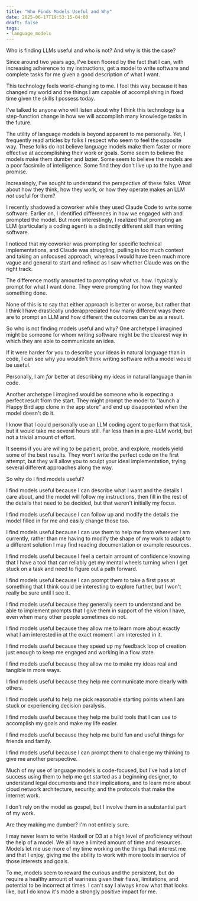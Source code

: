 ```yaml
---
title: "Who Finds Models Useful and Why"
date: 2025-06-17T19:53:15-04:00
draft: false
tags:
- language_models
---
```


Who is finding LLMs useful and who is not?
And why is this the case?

Since around two years ago, I've been floored by the fact that I can, with increasing adherence to my instructions, get a model to write software and complete tasks for me given a good description of what I want.

This technology feels world-changing to me.
I feel this way because it has changed my world and the things I am capable of accomplishing in fixed time given the skills I possess today.

I've talked to anyone who will listen about why I think this technology is a step-function change in how we will accomplish many knowledge tasks in the future.

The utility of language models is beyond apparent to me personally.
Yet, I frequently read articles by folks I respect who seem to feel the opposite way.
These folks do not believe language models make them faster or more effective at accomplishing their work or goals.
Some seem to believe the models make them dumber and lazier.
Some seem to believe the models are a poor facsimile of intelligence.
Some find they don't live up to the hype and promise.

Increasingly, I've sought to understand the perspective of these folks.
What about how they think, how they work, or how they operate makes an LLM _not_ useful for them?

I recently shadowed a coworker while they used Claude Code to write some software.
Earlier on, I identified differences in how we engaged with and prompted the model.
But more interestingly, I realized that prompting an LLM (particularly a coding agent) is a distinctly different skill than writing software.

I noticed that my coworker was prompting for specific technical implementations, and Claude was struggling, pulling in too much context and taking an unfocused approach, whereas I would have been much more vague and general to start and refined as I saw whether Claude was on the right track.

The difference mostly amounted to prompting what vs. how.
I typically prompt for what I want done.
They were prompting for how they wanted something done.

None of this is to say that either approach is better or worse, but rather that I think I have drastically underappreciated how many different ways there are to prompt an LLM and how different the outcomes can be as a result.

So who is not finding models useful and why?
One archetype I imagined might be someone for whom writing software might be the clearest way in which they are able to communicate an idea.

If it were harder for you to describe your ideas in natural language than in code, I can see why you wouldn't think writing software with a model would be useful.

Personally, I am _far_ better at describing my ideas in natural language than in code.

Another archetype I imagined would be someone who is expecting a perfect result from the start.
They might prompt the model to "launch a Flappy Bird app clone in the app store" and end up disappointed when the model doesn't do it.

I know that I could personally use an LLM coding agent to perform that task, but it would take me several hours still.
Far less than in a pre-LLM world, but not a trivial amount of effort.

It seems if you are willing to be patient, probe, and explore, models yield some of the best results.
They won't write the perfect code on the first attempt, but they will allow you to sculpt your ideal implementation, trying several different approaches along the way.

So why do I find models useful?

I find models useful because I can describe what I want and the details I care about, and the model will follow my instructions, then fill in the rest of the details that need to be decided, but that weren't initially my focus.

I find models useful because I can follow up and modify the details the model filled in for me and easily change those too.

I find models useful because I can use them to help me from wherever I am currently, rather than me having to modify the shape of my work to adapt to a different solution I may find reading documentation or example resources.

I find models useful because I feel a certain amount of confidence knowing that I have a tool that can reliably get my mental wheels turning when I get stuck on a task and need to figure out a path forward.

I find models useful because I can prompt them to take a first pass at something that I think could be interesting to explore further, but I won't really be sure until I see it.

I find models useful because they generally seem to understand and be able to implement prompts that I give them in support of the vision I have, even when many other people sometimes do not.

I find models useful because they allow me to learn more about exactly what I am interested in at the exact moment I am interested in it.

I find models useful because they speed up my feedback loop of creation just enough to keep me engaged and working in a flow state.

I find models useful because they allow me to make my ideas real and tangible in more ways.

I find models useful because they help me communicate more clearly with others.

I find models useful to help me pick reasonable starting points when I am stuck or experiencing decision paralysis.

I find models useful because they help me build tools that I can use to accomplish my goals and make my life easier.

I find models useful because they help me build fun and useful things for friends and family.

I find models useful because I can prompt them to challenge my thinking to give me another perspective.

Much of my use of language models is code-focused, but I've had a lot of success using them to help me get started as a beginning designer, to understand legal documents and their implications, and to learn more about cloud network architecture, security, and the protocols that make the internet work.

I don't rely on the model as gospel, but I involve them in a substantial part of my work.

Are they making me dumber?
I'm not entirely sure.

I may never learn to write Haskell or D3 at a high level of proficiency without the help of a model.
We all have a limited amount of time and resources.
Models let me use more of my time working on the things that interest me and that I enjoy, giving me the ability to work with more tools in service of those interests and goals.

To me, models seem to reward the curious and the persistent, but do require a healthy amount of wariness given their flaws, limitations, and potential to be incorrect at times.
I can't say I always know what that looks like, but I do know it's made a strongly positive impact for me.
